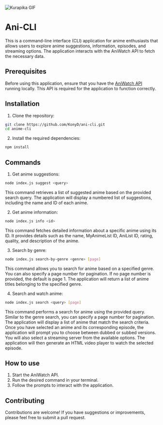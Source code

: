 ![Kurapika GIF](https://media1.giphy.com/media/v1.Y2lkPTc5MGI3NjExdXh3MzNoZXg5MDkyMXB1bzUxMDRrcDF5Zm41bGdtbnhrcnNuYmlhYiZlcD12MV9pbnRlcm5hbF9naWZfYnlfaWQmY3Q9Zw/etW2P2cvB0PYY/giphy.webp)

# Ani-CLI
This is a command-line interface (CLI) application for anime enthusiasts that allows users to explore anime suggestions, information, episodes, and streaming options. The application interacts with the AniWatch API to fetch the necessary data.

## Prerequisites
Before using this application, ensure that you have the [AniWatch API](https://github.com/ghoshRitesh12/aniwatch-api) running locally. This API is required for the application to function correctly.

## Installation
1. Clone the repository:
```bash
git clone https://github.com/KonyD/ani-cli.git
cd anime-cli
```
2. Install the required dependencies:
```bash
npm install
```

## Commands
1. Get anime suggestions:
```bash
node index.js suggest <query>
```
This command retrieves a list of suggested anime based on the provided search query. The application will display a numbered list of suggestions, including the name and ID of each anime.

2. Get anime information:
```bash
node index.js info <id>
```
This command fetches detailed information about a specific anime using its ID. It provides details such as the name, MyAnimeList ID, AniList ID, rating, quality, and description of the anime.

3. Search by genre:
```bash
node index.js search-by-genre <genre> [page]
```
This command allows you to search for anime based on a specified genre. You can also specify a page number for pagination. If no page number is provided, the default is page 1. The application will return a list of anime titles belonging to the specified genre.

4. Search and watch anime:
```bash
node index.js search <query> [page]
```
This command performs a search for anime using the provided query. Similar to the genre search, you can specify a page number for pagination. The application will display a list of anime that match the search criteria. Once you have selected an anime and its corresponding episode, the application will prompt you to choose between dubbed or subbed versions. You will also select a streaming server from the available options. The application will then generate an HTML video player to watch the selected episode.

## How to use
1. Start the AniWatch API.
2. Run the desired command in your terminal.
3. Follow the prompts to interact with the application.

## Contributing
Contributions are welcome! If you have suggestions or improvements, please feel free to submit a pull request.
